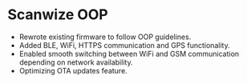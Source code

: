 #  Scanwize OOP

- Rewrote existing firmware to follow OOP guidelines. 
- Added BLE, WiFi, HTTPS communication and GPS functionality. 
- Enabled smooth switching between WiFi and GSM communication depending on network availability. 
- Optimizing OTA updates feature.
